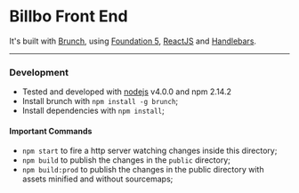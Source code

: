 # Billbo Front End

It's built with [Brunch](http://brunch.io), using [Foundation 5](http://foundation.zurb.com), [ReactJS](https://facebook.github.io/react) and [Handlebars](http://handlebarsjs.com).

-----------------------------------------------------------------

### Development

* Tested and developed with [nodejs](https://nodejs.org) v4.0.0 and npm 2.14.2
* Install brunch with `npm install -g brunch`;
* Install dependencies with `npm install`;

#### Important Commands

* `npm start` to fire a http server watching changes inside this directory;
* `npm build` to publish the changes in the `public` directory;
* `npm build:prod` to publish the changes in the public directory with assets minified and without sourcemaps;

